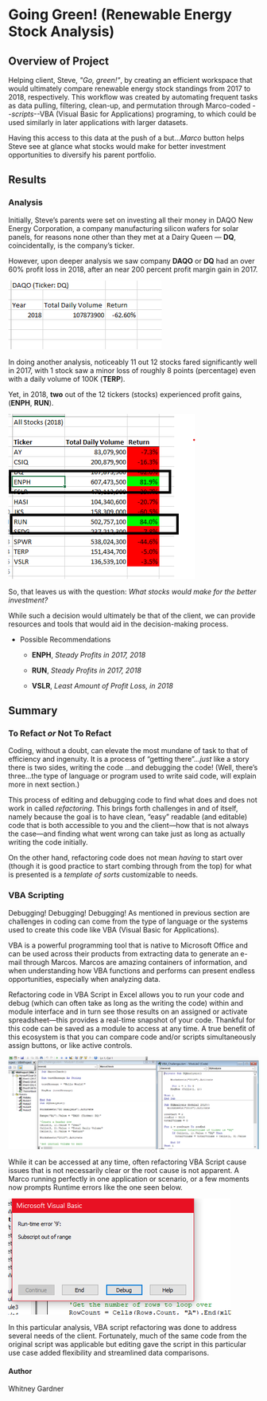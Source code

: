 
# Going Green! (Renewable Energy Stock Analysis)

## Overview of Project

Helping client, Steve, _"Go, green!"_, by creating an efficient workspace that would ultimately compare renewable energy stock standings from 2017 to 2018, respectively. This workflow was created by automating frequent tasks as data pulling, filtering, clean-up, and permutation through Marco-coded --_scripts_--VBA (Visual Basic for Applications) programing, to which could be used similarly in later applications with larger datasets. 

Having this access to this data at the push of a but…_Marco_ button helps Steve see at glance what stocks would make for better investment opportunities to diversify his parent portfolio.

## Results

### Analysis 

Initially, Steve’s parents were set on investing all their money in DAQO New Energy Corporation, a company manufacturing silicon wafers for solar panels, for reasons none other than they met at a Dairy Queen — **DQ**, coincidentally, is the company’s ticker.

However, upon deeper analysis we saw company **DAQO** or **DQ** had an over 60% profit loss in 2018, after an near 200 percent profit margin gain in 2017.

![profit_loss](additionalresources/profit_loss.png)

In doing another analysis, noticeably 11 out 12 stocks fared significantly well in 2017, with 1 stock saw a minor loss of roughly 8 points (percentage) even with a daily volume of 100K (**TERP**). 

Yet, in 2018, **two** out of the 12 tickers (stocks) experienced profit gains, (**ENPH**, **RUN**).

![profit_stocks](additionalresources/profit_stocks.png)

So, that leaves us with the question: *What *stocks* would make for the better investment?* 

While such a decision would ultimately be that of the client, we can provide resources and tools that would aid in the decision-making process. 

*  Possible Recommendations
 
     * **ENPH**, *Steady Profits in 2017, 2018*
     * **RUN**,  *Steady Profits in 2017, 2018*
     
     * **VSLR**, *Least Amount of Profit Loss, in 2018*


## Summary

### To Refact _or_ Not To Refact

Coding, without a doubt, can elevate the most mundane of task to that of efficiency and ingenuity. It is a process of “getting there”…*just* like a story there is two sides, writing the code …and debugging the code! (Well, there’s three…the type of language or program used to write said code, will explain more in next section.)

This process of editing and debugging code to find what does and does not work in called _refactoring_.  This brings forth challenges in and of itself, namely because the goal is to have clean, “easy” readable (and editable) code that is both accessible to you and the client—how that is not always the case—and finding what went wrong can take just as long as actually writing the code initially. 

On the other hand, refactoring code does not mean *having* to start over (though it is good practice to start combing through from the top) for what is presented is a _template of sorts_ customizable to needs. 

### VBA Scripting

Debugging! Debugging! Debugging! As mentioned in previous section are challenges in coding can come from the type of language or the systems used to create this code like VBA (Visual Basic for Applications). 

VBA is a powerful programming tool that is native to Microsoft Office and can be used across their products from extracting data to generate an e-mail through Marcos.  Marcos are amazing containers of information, and when understanding how VBA functions and performs can present endless opportunities, especially when analyzing data.

Refactoring code in VBA Script in Excel allows you to run your code and debug (which can often take as long as the writing the code) within and module interface and in turn see those results on an assigned or activate spreadsheet—this provides a real-time snapshot of your code. Thankful for this code can be saved as a module to access at any time.  A true benefit of this ecosystem is that you can compare code and/or scripts simultaneously assign buttons, or like active controls. 

![multiple_modules](additionalresources/multiple_modules.png)

While it can be accessed at any time, often refactoring VBA Script cause issues that is not necessarily clear or the root cause is not apparent. A Marco running perfectly in one application or scenario, or a few moments now prompts Runtime errors like the one seen below. 

![runtime_error](additionalresources/runtime_error.png)

In this particular analysis, VBA script refactoring was done to address several needs of the client. Fortunately, much of the same code from the original script was applicable but editing gave the script in this particular use case added flexibility and streamlined data comparisons.

#### Author
Whitney Gardner
